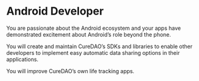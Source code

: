 # Android Developer

You are passionate about the Android ecosystem and your apps have demonstrated excitement about Android’s role beyond the phone.

You will create and maintain CureDAO’s SDKs and libraries to enable other developers to implement easy automatic data sharing options in their applications.

You will improve CureDAO’s own life tracking apps.
